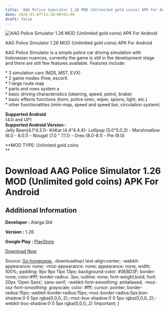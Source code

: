 ```yaml
---
title: 'AAG Police Simulator 1.26 MOD (Unlimited gold coins) APK For Android'
date: 2020-01-07T13:28:00+01:00
draft: false
---
```


![AAG Police Simulator 1.26 MOD (Unlimited gold coins) APK For Android](https://i0.wp.com/apkhome.net/wp-content/uploads/2020/01/AAG-Police-Simulator-1.26-MOD-Unlimited-gold-coins.png "AAG Police Simulator 1.26 MOD (Unlimited gold coins) APK For Android")

  

AAG Police Simulator 1.26 MOD (Unlimited gold coins) APK For Android

AAG Police Simulator is a simple police car driving simulation with Indonesian nuances, currently the game is still in the development stage and there are still few features available. Features include:

\* 3 simulation cars (MZ6, MST, EVX)  
\* 2 game modes (free, escort)  
\* 1 large route map  
\* parts and rows system a  
\* basic driving characteristics (steering, speed, petrol, brake)  
\* basic effects functions (horn, police siren, wiper, spions, light, etc.)  
\* other functionalities (mini-map, speed and speed bar, circulation system)

**Supported Android**  
{4.0 and UP}  
**Supported Android Version**:-  
Jelly Bean(4.1"4.3.1)- KitKat (4.4"4.4.4)- Lollipop (5.0"5.0.2) - Marshmallow (6.0 - 6.0.1) - Nougat (7.0 " 7.1.1) - Oreo (8.0-8.1) - Pie (9.0)

**MOD TYPE: Unlimited gold coins  
**

Download AAG Police Simulator 1.26 MOD (Unlimited gold coins) APK For Android
=============================================================================

Additional Information
----------------------

**Developer :** Alarga Std

**Version :** 1.26

**Google Play :** [PlayStore](https://play.google.com/store/apps/details?id=com.alargastd.polsim)

  

[Download Now](https://store4app.co/post/aag-police-simulator-1-26-mod-unlimited-gold-coins-apk-for-android_1578392530)

  
Source: [Go homepage.](https://store4app.co/post/aag-police-simulator-1-26-mod-unlimited-gold-coins-apk-for-android_1578392530) .downloadtop{ text-align:center; -webkit-appearance: none; -moz-appearance: none; appearance: none; width: 100%; padding: 9px 9px 11px 13px; background-color: #0EBD3F; border: none; color:#fff; border-radius: 3px; outline: none; font-weight;bold; font: 20px 'Open Sans', sans-serif; -webkit-font-smoothing: antialiased; -moz-osx-font-smoothing: grayscale; color: #fff; cursor: pointer; border-radius:15px;-webkit-border-radius:15px;-moz-border-radius:5px;box-shadow:0 0 5px rgba(0,0,0,.2);-moz-box-shadow:0 0 5px rgba(0,0,0,.2);-webkit-box-shadow:0 0 5px rgba(0,0,0,.2) !important; }